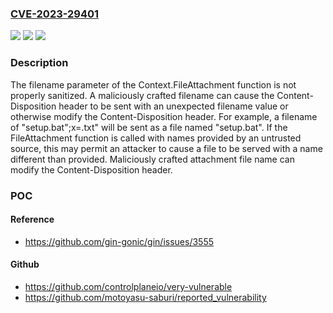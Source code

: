 ### [CVE-2023-29401](https://cve.mitre.org/cgi-bin/cvename.cgi?name=CVE-2023-29401)
![](https://img.shields.io/static/v1?label=Product&message=github.com%2Fgin-gonic%2Fgin&color=blue)
![](https://img.shields.io/static/v1?label=Version&message=1.3.1-0.20190301021747-ccb9e902956d%20&color=brightgreen)
![](https://img.shields.io/static/v1?label=Vulnerability&message=CWE%2020%3A%20Improper%20Input%20Validation&color=brightgreen)

### Description

The filename parameter of the Context.FileAttachment function is not properly sanitized. A maliciously crafted filename can cause the Content-Disposition header to be sent with an unexpected filename value or otherwise modify the Content-Disposition header. For example, a filename of "setup.bat&quot;;x=.txt" will be sent as a file named "setup.bat". If the FileAttachment function is called with names provided by an untrusted source, this may permit an attacker to cause a file to be served with a name different than provided. Maliciously crafted attachment file name can modify the Content-Disposition header.

### POC

#### Reference
- https://github.com/gin-gonic/gin/issues/3555

#### Github
- https://github.com/controlplaneio/very-vulnerable
- https://github.com/motoyasu-saburi/reported_vulnerability

